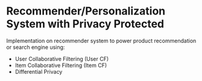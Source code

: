 # Recommender/Personalization System with Privacy Protected
Implementation on recommender system to power product recommendation or search engine using:
* User Collaborative Filtering (User CF)
* Item Collaborative Filtering (Item CF)
* Differential Privacy
